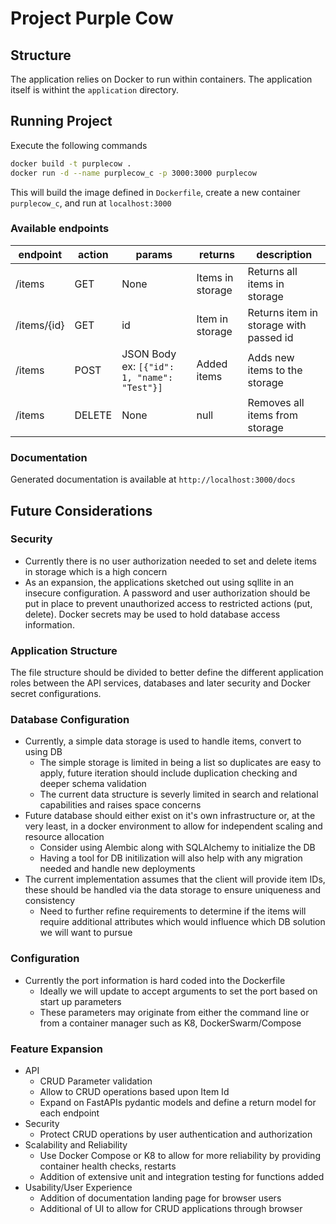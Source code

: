 # Project Purple Cow

## Structure
The application relies on Docker to run within containers. The application itself is withint the `application` directory.

## Running Project
Execute the following commands
``` bash
docker build -t purplecow .
docker run -d --name purplecow_c -p 3000:3000 purplecow
```
This will build the image defined in `Dockerfile`, create a new container `purplecow_c`, and run at `localhost:3000`

### Available endpoints

| endpoint |  action | params  | returns  | description  |
|---|---|---|---|---|
|  /items |  GET | None  | Items in storage  | Returns all items in storage  |
|  /items/{id} |  GET | id  | Item in storage  | Returns item in storage with passed id |
|   /items  |  POST | JSON Body ex: `[{"id": 1, "name": "Test"}]`  |  Added items | Adds new items to the storage  |
|    /items |  DELETE |  None | null  |  Removes all items from storage |

### Documentation

Generated documentation is available at `http://localhost:3000/docs`

## Future Considerations

### Security
- Currently there is no user authorization needed to set and delete items in storage which is a high concern
- As an expansion, the applications sketched out using sqllite in an insecure configuration. A password and user authorization should be put in place to prevent unauthorized access to restricted actions (put, delete). Docker secrets may be used to hold database access information.

### Application Structure
The file structure should be divided to better define the different application roles between the API services, databases and later security and Docker secret configurations.

### Database Configuration
- Currently, a simple data storage is used to handle items, convert to using DB
    - The simple storage is limited in being a list so duplicates are easy to apply, future iteration should include duplication checking and deeper schema validation
    - The current data structure is severly limited in search and relational capabilities and raises space concerns
- Future database should either exist on it's own infrastructure or, at the very least, in a docker environment to allow for independent scaling and resource allocation
    - Consider using Alembic along with SQLAlchemy to initialize the DB
    - Having a tool for DB initilization will also help with any migration needed and handle new deployments
- The current implementation assumes that the client will provide item IDs, these should be handled via the data storage to ensure uniqueness and consistency
  - Need to further refine requirements to determine if the items will require additional attributes which would influence which DB solution we will want to pursue

### Configuration
- Currently the port information is hard coded into the Dockerfile
  - Ideally we will update to accept arguments to set the port based on start up parameters
  - These parameters may originate from either the command line or from a container manager such as K8, DockerSwarm/Compose

### Feature Expansion
- API
    - CRUD Parameter validation
    - Allow to CRUD operations based upon Item Id
    - Expand on FastAPIs pydantic models and define a return model for each endpoint
- Security
    - Protect CRUD operations by user authentication and authorization
- Scalability and Reliability
    - Use Docker Compose or K8 to allow for more reliability by providing container health checks, restarts
    - Addition of extensive unit and integration testing for functions added
- Usability/User Experience
    - Addition of documentation landing page for browser users
    - Additional of UI to allow for CRUD applications through browser
